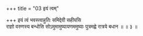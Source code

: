 +++
title = "03 इयं त्वम्"

+++
इयं त्वं भवस्त्वाहुतिः समिद्देवी सहीयसि  
राज्ञो वरुणस्य बन्धोसि सोऽमुमामुष्यायणममुष्याः पुत्रमह्वे रात्रये बधान ॥ ॥ ३ ॥